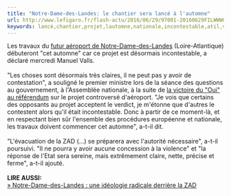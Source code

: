 ```yaml
---
title: "Notre-Dame-des-Landes: le chantier sera lancé à l'automne"
url: http://www.lefigaro.fr/flash-actu/2016/06/29/97001-20160629FILWWW00214-notre-dame-des-landes-le-projet-est-incontestable-valls.php
keywords: lancé,chantier,projet,lautomne,nationale,incontestable,atil,vois,violence,automne,travaux,notredamedeslandes,zad
---
```

Les travaux du [futur aéroport de Notre-Dame-des-Landes](http://video.lefigaro.fr/figaro/video/notre-dame-des-landes-c-est-une-defaite-pour-l-ecologie-pour-cecile-duflot/4995956487001/) (Loire-Atlantique) débuteront \"cet automne\" car ce projet est désormais incontestable, a déclaré mercredi Manuel Valls.\
\
\"Les choses sont désormais très claires, il ne peut pas y avoir de contestation\", a souligné le premier ministre lors de la séance des questions au gouvernement, à l\'Assemblée nationale, à la suite de [la victoire du \"Oui\" au référendum](http://www.lefigaro.fr/actualite-france/2016/06/28/01016-20160628ARTFIG00236-comment-s-explique-le-oui-a-notre-dame-des-landes.php) sur le projet controversé d\'aéroport. \"Je vois que certains des opposants au projet acceptent le verdict, je m\'étonne que d\'autres le contestent alors qu\'il était incontestable. Donc à partir de ce moment-là, et en respectant bien sûr l\'ensemble des procédures européenne et nationale, les travaux doivent commencer cet automne\", a-t-il dit.\
\
\"L\'évacuation de la ZAD (\...) se préparera avec l\'autorité nécessaire\", a-t-il poursuivi. \"Il ne pourra y avoir aucune concession à la violence\" et \"la réponse de l\'Etat sera sereine, mais extrêmement claire, nette, précise et ferme\", a-t-il ajouté.\
\
**LIRE AUSSI:**\
[» Notre-Dame-des-Landes : une idéologie radicale derrière la ZAD](http://www.lefigaro.fr/vox/societe/2016/06/29/31003-20160629ARTFIG00119-notre-dame-des-landes-une-ideologie-radicale-derriere-la-zad.php)
